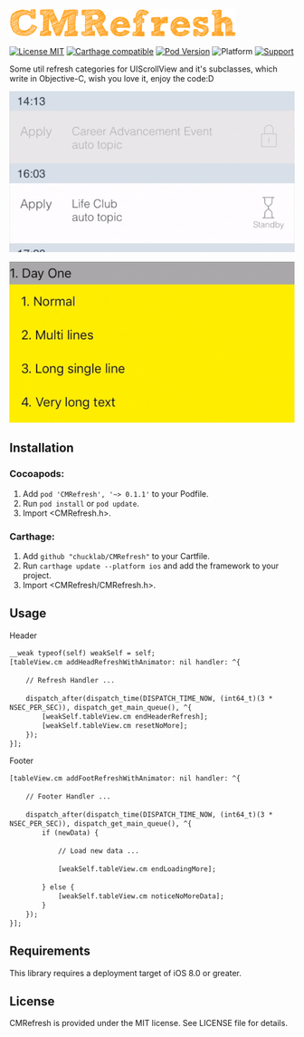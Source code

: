 <p align="left" >
  <img src="logo.png" alt="CMRefresh" title="CMRefresh" width = "400">
</p>

[![License MIT](https://img.shields.io/badge/license-MIT-green.svg?style=flat)](https://raw.githubusercontent.com/chucklab/CMRefresh/master/LICENSE)
[![Carthage compatible](https://img.shields.io/badge/Carthage-compatible-4BC51D.svg?style=flat)](https://github.com/Carthage/Carthage)
[![Pod Version](https://img.shields.io/cocoapods/v/CMRefresh.svg?style=flat)](https://cocoapods.org/pods/CMRefresh)
![Platform](https://img.shields.io/badge/platform-iOS-red.svg)
[![Support](https://img.shields.io/badge/support-iOS%208%2B%20-blue.svg?style=flat)](https://www.apple.com/nl/ios/)


Some util refresh categories for UIScrollView and it's subclasses, which write in Objective-C, wish you love it, enjoy the code:D

![CMRefresh_EFLogo-w100](Screenshots/CMRefresh_EFLogo.gif)

![CMRefresh_Airplane-w100](Screenshots/CMRefresh_Airplane.gif)

## Installation
### Cocoapods:

1. Add `pod 'CMRefresh', '~> 0.1.1'` to your Podfile.
2. Run `pod install` or `pod update`.
3. Import \<CMRefresh.h\>.

### Carthage:

1. Add `github "chucklab/CMRefresh"` to your Cartfile.
2. Run `carthage update --platform ios` and add the framework to your project.
3. Import \<CMRefresh/CMRefresh.h\>.

## Usage

Header

```objc
__weak typeof(self) weakSelf = self;
[tableView.cm addHeadRefreshWithAnimator: nil handler: ^{

    // Refresh Handler ...

    dispatch_after(dispatch_time(DISPATCH_TIME_NOW, (int64_t)(3 * NSEC_PER_SEC)), dispatch_get_main_queue(), ^{
        [weakSelf.tableView.cm endHeaderRefresh];
        [weakSelf.tableView.cm resetNoMore];
    });
}];
```

Footer

```objc
[tableView.cm addFootRefreshWithAnimator: nil handler: ^{
    
    // Footer Handler ...
    
    dispatch_after(dispatch_time(DISPATCH_TIME_NOW, (int64_t)(3 * NSEC_PER_SEC)), dispatch_get_main_queue(), ^{
        if (newData) {
            
            // Load new data ...
            
            [weakSelf.tableView.cm endLoadingMore];
            
        } else {
            [weakSelf.tableView.cm noticeNoMoreData];
        }
    });
}];
```

## Requirements
This library requires a deployment target of iOS 8.0 or greater.

## License
CMRefresh is provided under the MIT license. See LICENSE file for details.


